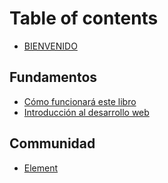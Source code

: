 # Table of contents

* [BIENVENIDO](README.md)

## Fundamentos

* [Cómo funcionará este libro](fundamentos/como-funcionara-este-libro.md)
* [Introducción al desarrollo web](fundamentos/introduccion-al-desarrollo-web.md)

## Communidad <a id="comunidad"></a>

* [Element](https://app.element.io/#/room/#codelibro:matrix.org)

